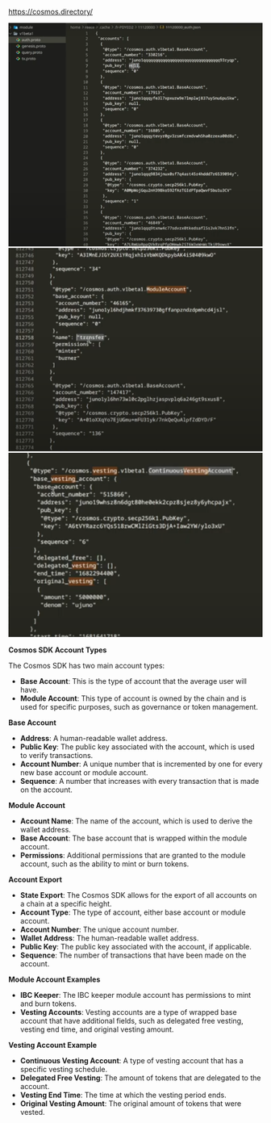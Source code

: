 
https://cosmos.directory/

![alt text](image.png)
![alt text](image-1.png)
![alt text](image-2.png)

**Cosmos SDK Account Types**

The Cosmos SDK has two main account types:

* **Base Account**: This is the type of account that the average user will have.
* **Module Account**: This type of account is owned by the chain and is used for specific purposes, such as governance or token management.

**Base Account**

* **Address**: A human-readable wallet address.
* **Public Key**: The public key associated with the account, which is used to verify transactions.
* **Account Number**: A unique number that is incremented by one for every new base account or module account.
* **Sequence**: A number that increases with every transaction that is made on the account.

**Module Account**

* **Account Name**: The name of the account, which is used to derive the wallet address.
* **Base Account**: The base account that is wrapped within the module account.
* **Permissions**: Additional permissions that are granted to the module account, such as the ability to mint or burn tokens.

**Account Export**

* **State Export**: The Cosmos SDK allows for the export of all accounts on a chain at a specific height.
* **Account Type**: The type of account, either base account or module account.
* **Account Number**: The unique account number.
* **Wallet Address**: The human-readable wallet address.
* **Public Key**: The public key associated with the account, if applicable.
* **Sequence**: The number of transactions that have been made on the account.

**Module Account Examples**

* **IBC Keeper**: The IBC keeper module account has permissions to mint and burn tokens.
* **Vesting Accounts**: Vesting accounts are a type of wrapped base account that have additional fields, such as delegated free vesting, vesting end time, and original vesting amount.

**Vesting Account Example**

* **Continuous Vesting Account**: A type of vesting account that has a specific vesting schedule.
* **Delegated Free Vesting**: The amount of tokens that are delegated to the account.
* **Vesting End Time**: The time at which the vesting period ends.
* **Original Vesting Amount**: The original amount of tokens that were vested.